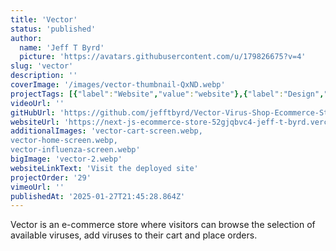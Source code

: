 ```yaml
---
title: 'Vector'
status: 'published'
author:
  name: 'Jeff T Byrd'
  picture: 'https://avatars.githubusercontent.com/u/179826675?v=4'
slug: 'vector'
description: ''
coverImage: '/images/vector-thumbnail-QxND.webp'
projectTags: [{"label":"Website","value":"website"},{"label":"Design","value":"design"}]
videoUrl: ''
gitHubUrl: 'https://github.com/jefftbyrd/Vector-Virus-Shop-Ecommerce-Store'
websiteUrl: 'https://next-js-ecommerce-store-52gjqbvc4-jeff-t-byrd.vercel.app/'
additionalImages: 'vector-cart-screen.webp,
vector-home-screen.webp,
vector-influenza-screen.webp'
bigImage: 'vector-2.webp'
websiteLinkText: 'Visit the deployed site'
projectOrder: '29'
vimeoUrl: ''
publishedAt: '2025-01-27T21:45:28.864Z'
---
```


Vector is an e-commerce store where visitors can browse the selection of available viruses, add viruses to their cart and place orders.